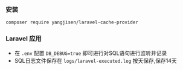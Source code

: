 ### 安装

```shell
composer require yangjisen/laravel-cache-provider
```

### Laravel 应用

* 在 `.env` 配置 ` DB_DEBUG=true ` 即可进行对SQL语句进行监听并记录
* SQL日志文件保存在 `logs/laravel-executed.log` 按天保存,保存14天


